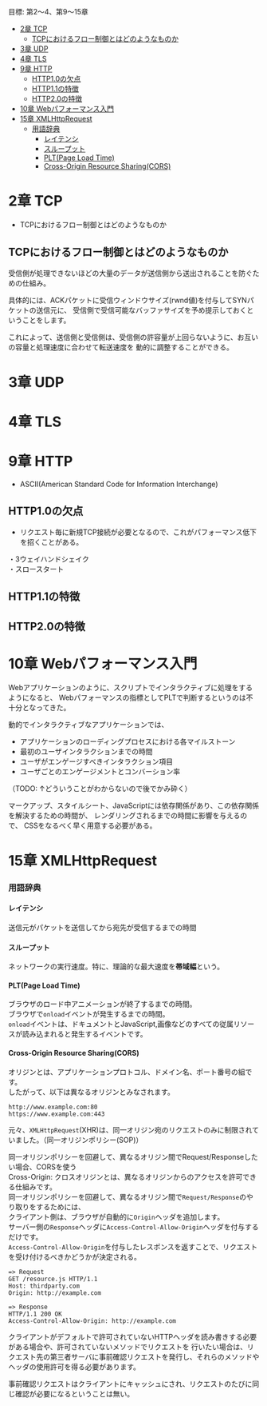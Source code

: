 目標: 第2〜4、第9〜15章
- [2章 TCP](#2章-tcp)
  - [TCPにおけるフロー制御とはどのようなものか](#tcpにおけるフロー制御とはどのようなものか)
- [3章 UDP](#3章-udp)
- [4章 TLS](#4章-tls)
- [9章 HTTP](#9章-http)
  - [HTTP1.0の欠点](#http10の欠点)
  - [HTTP1.1の特徴](#http11の特徴)
  - [HTTP2.0の特徴](#http20の特徴)
- [10章 Webパフォーマンス入門](#10章-webパフォーマンス入門)
- [15章 XMLHttpRequest](#15章-xmlhttprequest)
    - [用語辞典](#用語辞典)
      - [レイテンシ](#レイテンシ)
      - [スループット](#スループット)
      - [PLT(Page Load Time)](#pltpage-load-time)
      - [Cross-Origin Resource Sharing(CORS)](#cross-origin-resource-sharingcors)

# 2章 TCP
- TCPにおけるフロー制御とはどのようなものか


## TCPにおけるフロー制御とはどのようなものか
受信側が処理できないほどの大量のデータが送信側から送出されることを防ぐための仕組み。

具体的には、ACKパケットに受信ウィンドウサイズ(rwnd値)を付与してSYNパケットの送信元に、
受信側で受信可能なバッファサイズを予め提示しておくということをします。

これによって、送信側と受信側は、受信側の許容量が上回らないように、お互いの容量と処理速度に合わせて転送速度を
動的に調整することができる。

# 3章 UDP
# 4章 TLS
# 9章 HTTP
- ASCII(American Standard Code for Information Interchange)

## HTTP1.0の欠点
- リクエスト毎に新規TCP接続が必要となるので、これがパフォーマンス低下を招くことがある。

・3ウェイハンドシェイク<br>
・スロースタート

## HTTP1.1の特徴

## HTTP2.0の特徴



# 10章 Webパフォーマンス入門
Webアプリケーションのように、スクリプトでインタラクティブに処理をするようになると、
Webパフォーマンスの指標としてPLTで判断するというのは不十分となってきた。

動的でインタラクティブなアプリケーションでは、
- アプリケーションのローディングプロセスにおける各マイルストーン
- 最初のユーザインタラクションまでの時間
- ユーザがエンゲージすべきインタラクション項目
- ユーザごとのエンゲージメントとコンバーション率

（TODO: ↑どういうことがわからないので後でかみ砕く）

マークアップ、スタイルシート、JavaScriptには依存関係があり、この依存関係を解決するための時間が、
レンダリングされるまでの時間に影響を与えるので、
CSSをなるべく早く用意する必要がある。


# 15章 XMLHttpRequest



### 用語辞典
#### レイテンシ
送信元がパケットを送信してから宛先が受信するまでの時間

#### スループット
ネットワークの実行速度。特に、理論的な最大速度を**帯域幅**という。

#### PLT(Page Load Time)
ブラウザのロード中アニメーションが終了するまでの時間。<br>
ブラウザで`onload`イベントが発生するまでの時間。<br>
`onload`イベントは、ドキュメントとJavaScript,画像などのすべての従属リソースが読み込まれると発生するイベントです。

#### Cross-Origin Resource Sharing(CORS)
オリジンとは、アプリケーションプロトコル、ドメイン名、ポート番号の組です。<br>
したがって、以下は異なるオリジンとみなされます。
```
http://www.example.com:80
https://www.example.com:443
```

元々、`XMLHttpRequest`(XHR)は、同一オリジン宛のリクエストのみに制限されていました。（同一オリジンポリシー(SOP)）<br>

同一オリジンポリシーを回避して、異なるオリジン間でRequest/Responseしたい場合、CORSを使う<br>
Cross-Origin: クロスオリジンとは、異なるオリジンからのアクセスを許可できる仕組みです。<br>
同一オリジンポリシーを回避して、異なるオリジン間で`Request/Response`のやり取りをするためには、<br>
クライアント側は、ブラウザが自動的に`Origin`ヘッダを追加します。<br>
サーバー側の`Response`ヘッダに`Access-Control-Allow-Origin`ヘッダを付与するだけです。<br>
`Access-Control-Allow-Origin`を付与したレスポンスを返すことで、リクエストを受け付けるべきかどうかが決定される。

```
=> Request
GET /resource.js HTTP/1.1
Host: thirdparty.com
Origin: http://example.com

=> Response
HTTP/1.1 200 OK
Access-Control-Allow-Origin: http://example.com
```

クライアントがデフォルトで許可されていないHTTPヘッダを読み書きする必要がある場合や、許可されていないメソッドでリクエストを
行いたい場合は、リクエスト先の第三者サーバに事前確認リクエストを発行し、それらのメソッドやヘッダの使用許可を得る必要があります。

事前確認リクエストはクライアントにキャッシュにされ、リクエストのたびに同じ確認が必要になるということは無い。
